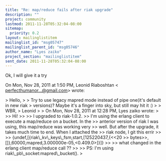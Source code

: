 ```yaml
---
title: "Re: map/reduce fails after riak upgrade"
description: ""
project: community
lastmod: 2011-11-28T05:32:04-08:00
sitemap:
  priority: 0.2
layout: mailinglistitem
mailinglist_id: "msg05747"
mailinglist_parent_id: "msg05746"
author_name: "Lyes zaiko"
project_section: "mailinglistitem"
sent_date: 2011-11-28T05:32:04-08:00
---
```



Ok, I will give it a try

On Mon, Nov 28, 2011 at 1:50 PM, Leonid Riaboshtan &lt;
perfecthumanor...@gmail.com&gt; wrote:

&gt; Hello,
&gt;
&gt; Try to use legacy mapred mode instead of pipe one(it's default in new riak
&gt; versions)? Maybe it's a finger into sky, but still may hit it :)
&gt;
&gt; WBR,
&gt; Leonid
&gt;
&gt; On Mon, Nov 28, 2011 at 12:28 PM, Lyes zaiko  wrote:
&gt;
&gt;&gt; Hi!
&gt;&gt;
&gt;&gt; I upgraded to riak-1.0.2.
&gt;&gt; I'm using the erlang client to execute a map/reduce on a bucket. In the
&gt;&gt; anterior version of riak I was using, this map/reduce was working very
&gt;&gt; well. But after the upgrade, it takes much time to end. When I attached the
&gt;&gt; riak node, I git this errir
&gt;&gt;
&gt;&gt; {undef,[{riak\\_kv\\_keys\\_fsm,start,[125220437,{&lt;&lt;20
&gt;&gt; bytes&gt;&gt;,[]},60000,mapred,3.000000e-05,&lt;0.409.0&gt;]}]}
&gt;&gt;
&gt;&gt; what changed in the erlang client map/reduce call ??
&gt;&gt;
&gt;&gt; PS: I'm using riak\\_pb\\_socket:mapred\\_bucket().
&gt;
